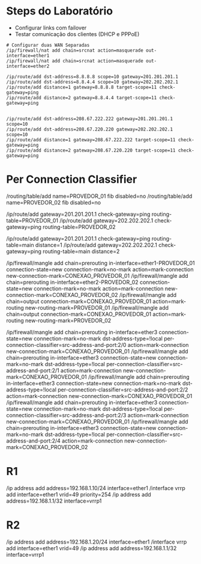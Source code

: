 # Steps do Laboratório
- Configurar links com failover
- Testar comunicação dos clientes (DHCP e PPPoE)

```
# Configurar duas WAN Separadas
/ip/firewall/nat add chain=srcnat action=masquerade out-interface=ether1
/ip/firewall/nat add chain=srcnat action=masquerade out-interface=ether2

/ip/route/add dst-address=8.8.8.8 scope=10 gateway=201.201.201.1
/ip/route/add dst-address=8.8.4.4 scope=10 gateway=202.202.202.1
/ip/route/add distance=1 gateway=8.8.8.8 target-scope=11 check-gateway=ping
/ip/route/add distance=2 gateway=8.8.4.4 target-scope=11 check-gateway=ping


/ip/route/add dst-address=208.67.222.222 gateway=201.201.201.1 scope=10
/ip/route/add dst-address=208.67.220.220 gateway=202.202.202.1 scope=10
/ip/route/add distance=1 gateway=208.67.222.222 target-scope=11 check-gateway=ping
/ip/route/add distance=2 gateway=208.67.220.220 target-scope=11 check-gateway=ping
```

# Per Connection Classifier
/routing/table/add name=PROVEDOR_01 fib disabled=no
/routing/table/add name=PROVEDOR_02 fib disabled=no

/ip/route/add gateway=201.201.201.1 check-gateway=ping routing-table=PROVEDOR_01
/ip/route/add gateway=202.202.202.1 check-gateway=ping routing-table=PROVEDOR_02

/ip/route/add gateway=201.201.201.1 check-gateway=ping routing-table=main distance=1
/ip/route/add gateway=202.202.202.1 check-gateway=ping routing-table=main distance=2

/ip/firewall/mangle add chain=prerouting in-interface=ether1-PROVEDOR_01 connection-state=new connection-mark=no-mark action=mark-connection new-connection-mark=CONEXAO_PROVEDOR_01
/ip/firewall/mangle add chain=prerouting in-interface=ether2-PROVEDOR_02 connection-state=new connection-mark=no-mark action=mark-connection new-connection-mark=CONEXAO_PROVEDOR_02
/ip/firewall/mangle add chain=output connection-mark=CONEXAO_PROVEDOR_01 action=mark-routing new-routing-mark=PROVEDOR_01
/ip/firewall/mangle add chain=output connection-mark=CONEXAO_PROVEDOR_01 action=mark-routing new-routing-mark=PROVEDOR_02

/ip/firewall/mangle add chain=prerouting in-interface=ether3 connection-state=new connection-mark=no-mark dst-address-type=!local per-connection-classifier=src-address-and-port:2/0 action=mark-connection new-connection-mark=CONEXAO_PROVEDOR_01
/ip/firewall/mangle add chain=prerouting in-interface=ether3 connection-state=new connection-mark=no-mark dst-address-type=!local per-connection-classifier=src-address-and-port:2/1 action=mark-connection new-connection-mark=CONEXAO_PROVEDOR_01
/ip/firewall/mangle add chain=prerouting in-interface=ether3 connection-state=new connection-mark=no-mark dst-address-type=!local per-connection-classifier=src-address-and-port:2/2 action=mark-connection new-connection-mark=CONEXAO_PROVEDOR_01
/ip/firewall/mangle add chain=prerouting in-interface=ether3 connection-state=new connection-mark=no-mark dst-address-type=!local per-connection-classifier=src-address-and-port:2/3 action=mark-connection new-connection-mark=CONEXAO_PROVEDOR_01
/ip/firewall/mangle add chain=prerouting in-interface=ether3 connection-state=new connection-mark=no-mark dst-address-type=!local per-connection-classifier=src-address-and-port:2/4 action=mark-connection new-connection-mark=CONEXAO_PROVEDOR_02  


# R1
/ip address add address=192.168.1.10/24 interface=ether1
/interface vrrp add interface=ether1 vrid=49 priority=254
/ip address add address=192.168.1.1/32 interface=vrrp1

# R2
/ip address add address=192.168.1.20/24 interface=ether1
/interface vrrp add interface=ether1 vrid=49
/ip address add address=192.168.1.1/32 interface=vrrp1
```